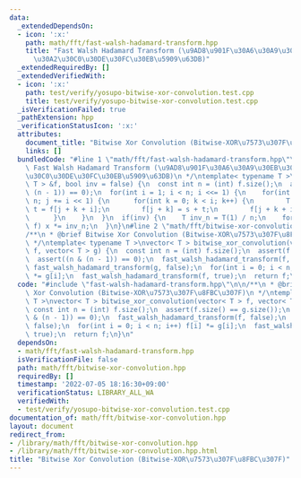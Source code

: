 ```yaml
---
data:
  _extendedDependsOn:
  - icon: ':x:'
    path: math/fft/fast-walsh-hadamard-transform.hpp
    title: "Fast Walsh Hadamard Transform (\u9AD8\u901F\u30A6\u30A9\u30EB\u30B7\u30E5\
      \u30A2\u30C0\u30DE\u30FC\u30EB\u5909\u63DB)"
  _extendedRequiredBy: []
  _extendedVerifiedWith:
  - icon: ':x:'
    path: test/verify/yosupo-bitwise-xor-convolution.test.cpp
    title: test/verify/yosupo-bitwise-xor-convolution.test.cpp
  _isVerificationFailed: true
  _pathExtension: hpp
  _verificationStatusIcon: ':x:'
  attributes:
    document_title: "Bitwise Xor Convolution (Bitwise-XOR\u7573\u307F\u8FBC\u307F)"
    links: []
  bundledCode: "#line 1 \"math/fft/fast-walsh-hadamard-transform.hpp\"\n/**\n * @brief\
    \ Fast Walsh Hadamard Transform (\u9AD8\u901F\u30A6\u30A9\u30EB\u30B7\u30E5\u30A2\
    \u30C0\u30DE\u30FC\u30EB\u5909\u63DB)\n */\ntemplate< typename T >\nvoid fast_walsh_hadamard_transform(vector<\
    \ T > &f, bool inv = false) {\n  const int n = (int) f.size();\n  assert((n &\
    \ (n - 1)) == 0);\n  for(int i = 1; i < n; i <<= 1) {\n    for(int j = 0; j <\
    \ n; j += i << 1) {\n      for(int k = 0; k < i; k++) {\n        T s = f[j + k],\
    \ t = f[j + k + i];\n        f[j + k] = s + t;\n        f[j + k + i] = s - t;\n\
    \      }\n    }\n  }\n  if(inv) {\n    T inv_n = T(1) / n;\n    for(auto &x :\
    \ f) x *= inv_n;\n  }\n}\n#line 2 \"math/fft/bitwise-xor-convolution.hpp\"\n\n\
    /**\n * @brief Bitwise Xor Convolution (Bitwise-XOR\u7573\u307F\u8FBC\u307F)\n\
    \ */\ntemplate< typename T >\nvector< T > bitwise_xor_convolution(vector< T >\
    \ f, vector< T > g) {\n  const int n = (int) f.size();\n  assert(f.size() == g.size());\n\
    \  assert((n & (n - 1)) == 0);\n  fast_walsh_hadamard_transform(f, false);\n \
    \ fast_walsh_hadamard_transform(g, false);\n  for(int i = 0; i < n; i++) f[i]\
    \ *= g[i];\n  fast_walsh_hadamard_transform(f, true);\n  return f;\n}\n"
  code: "#include \"fast-walsh-hadamard-transform.hpp\"\n\n/**\n * @brief Bitwise\
    \ Xor Convolution (Bitwise-XOR\u7573\u307F\u8FBC\u307F)\n */\ntemplate< typename\
    \ T >\nvector< T > bitwise_xor_convolution(vector< T > f, vector< T > g) {\n \
    \ const int n = (int) f.size();\n  assert(f.size() == g.size());\n  assert((n\
    \ & (n - 1)) == 0);\n  fast_walsh_hadamard_transform(f, false);\n  fast_walsh_hadamard_transform(g,\
    \ false);\n  for(int i = 0; i < n; i++) f[i] *= g[i];\n  fast_walsh_hadamard_transform(f,\
    \ true);\n  return f;\n}\n"
  dependsOn:
  - math/fft/fast-walsh-hadamard-transform.hpp
  isVerificationFile: false
  path: math/fft/bitwise-xor-convolution.hpp
  requiredBy: []
  timestamp: '2022-07-05 18:16:30+09:00'
  verificationStatus: LIBRARY_ALL_WA
  verifiedWith:
  - test/verify/yosupo-bitwise-xor-convolution.test.cpp
documentation_of: math/fft/bitwise-xor-convolution.hpp
layout: document
redirect_from:
- /library/math/fft/bitwise-xor-convolution.hpp
- /library/math/fft/bitwise-xor-convolution.hpp.html
title: "Bitwise Xor Convolution (Bitwise-XOR\u7573\u307F\u8FBC\u307F)"
---
```

